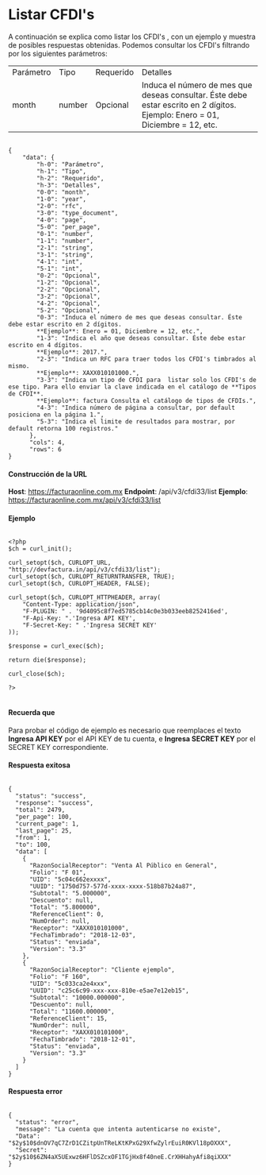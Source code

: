 # Listar CFDI's

A continuación se explica como listar los CFDI's , con un ejemplo y  muestra de posibles respuestas obtenidas.
Podemos consultar los CFDI's filtrando por los siguientes parámetros:

<table>
  <tr>
    <td>Parámetro</td>
    <td>Tipo</td>
    <td>Requerido</td>
    <td>Detalles</td>
  </tr>
  <tr>
    <td>month</td>
    <td>number</td>
    <td>Opcional</td>
    <td>Induca el número de mes que deseas consultar. Éste debe estar escrito en 2 dígitos.  
    Ejemplo: Enero = 01, Diciembre = 12, etc.</td>
  </tr>
</table>


```

{
    "data": {
        "h-0": "Parámetro",
        "h-1": "Tipo",
        "h-2": "Requerido",
        "h-3": "Detalles",
        "0-0": "month",
        "1-0": "year",
        "2-0": "rfc",
        "3-0": "type_document",
        "4-0": "page",
        "5-0": "per_page",
        "0-1": "number",
        "1-1": "number",
        "2-1": "string",
        "3-1": "string",
        "4-1": "int",
        "5-1": "int",
        "0-2": "Opcional",
        "1-2": "Opcional",
        "2-2": "Opcional",
        "3-2": "Opcional",
        "4-2": "Opcional",
        "5-2": "Opcional",
        "0-3": "Induca el número de mes que deseas consultar. Éste debe estar escrito en 2 dígitos.
        **Ejemplo**: Enero = 01, Diciembre = 12, etc.",
        "1-3": "Indica el año que deseas consultar. Éste debe estar escrito en 4 dígitos.
        **Ejemplo**: 2017.",
        "2-3": "Indica un RFC para traer todos los CFDI's timbrados al mismo.
        **Ejemplo**: XAXX010101000.",
        "3-3": "Indica un tipo de CFDI para  listar solo los CFDI's de ese tipo. Para ello enviar la clave indicada en el catálogo de **Tipos de CFDI**.
        **Ejemplo**: factura Consulta el catálogo de tipos de CFDIs.",
        "4-3": "Indica número de página a consultar, por default posiciona en la página 1.",
        "5-3": "Indica el limite de resultados para mostrar, por default retorna 100 registros."
      },
      "cols": 4,
      "rows": 6
}

```


#### Construcción de la URL

**Host**: https://facturaonline.com.mx
**Endpoint**:  /api/v3/cfdi33/list
**Ejemplo**:  https://facturaonline.com.mx/api/v3/cfdi33/list


#### Ejemplo

```

<?php
$ch = curl_init();

curl_setopt($ch, CURLOPT_URL, "http://devfactura.in/api/v3/cfdi33/list");
curl_setopt($ch, CURLOPT_RETURNTRANSFER, TRUE);
curl_setopt($ch, CURLOPT_HEADER, FALSE);

curl_setopt($ch, CURLOPT_HTTPHEADER, array(
    "Content-Type: application/json",
    "F-PLUGIN: " . '9d4095c8f7ed5785cb14c0e3b033eeb8252416ed',
    "F-Api-Key: ".'Ingresa API KEY',
    "F-Secret-Key: " .'Ingresa SECRET KEY'
));

$response = curl_exec($ch);

return die($response);

curl_close($ch);

?>


```


#### Recuerda que

Para probar el código de ejemplo es necesario que reemplaces el texto  **Ingresa API KEY**  por el API KEY de tu cuenta, e **Ingresa SECRET KEY**  por el SECRET KEY correspondiente.


#### Respuesta exitosa

```

{
  "status": "success",
  "response": "success",
  "total": 2479,
  "per_page": 100,
  "current_page": 1,
  "last_page": 25,
  "from": 1,
  "to": 100,
  "data": [
    {
      "RazonSocialReceptor": "Venta Al Público en General",
      "Folio": "F 01",
      "UID": "5c04c662exxxx",
      "UUID": "1750d757-577d-xxxx-xxxx-518b87b24a87",
      "Subtotal": "5.000000",
      "Descuento": null,
      "Total": "5.800000",
      "ReferenceClient": 0,
      "NumOrder": null,
      "Receptor": "XAXX010101000",
      "FechaTimbrado": "2018-12-03",
      "Status": "enviada",
      "Version": "3.3"
    },
    {
      "RazonSocialReceptor": "Cliente ejemplo",
      "Folio": "F 160",
      "UID": "5c033ca2e4xxx",
      "UUID": "c25c6c99-xxx-xxx-810e-e5ae7e12eb15",
      "Subtotal": "10000.000000",
      "Descuento": null,
      "Total": "11600.000000",
      "ReferenceClient": 15,
      "NumOrder": null,
      "Receptor": "XAXX010101000",
      "FechaTimbrado": "2018-12-01",
      "Status": "enviada",
      "Version": "3.3"
    }
  ]
}

```


#### Respuesta error

```

{
  "status": "error",
  "message": "La cuenta que intenta autenticarse no existe",
  "Data": "$2y$10$dnOV7qC7ZrD1CZitpUnTReLKtKPxG29XfwZylrEuiR0KVl18pOXXX",
  "Secret": "$2y$10$6ZN4aX5UExwz6HFlDSZcxOF1TGjHx8f40neE.CrXHHahyAfi8qiXXX"
}

```
